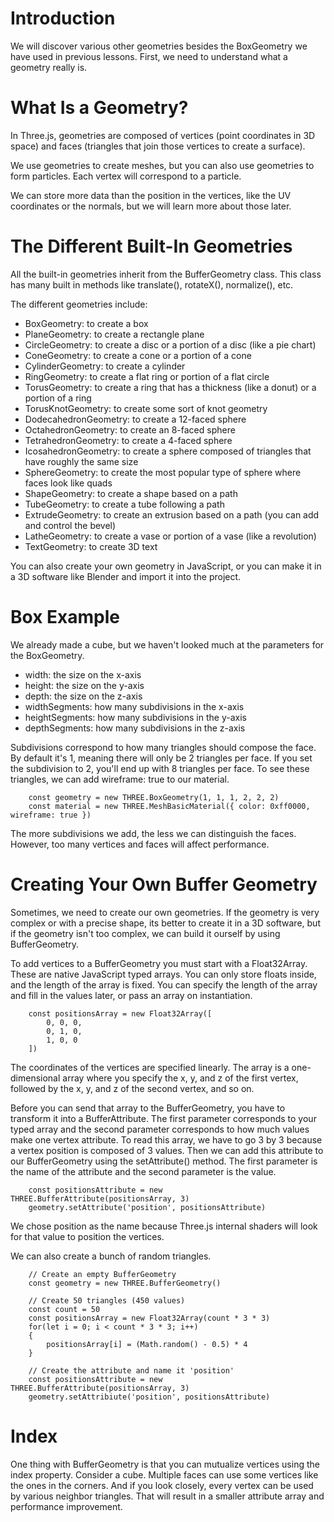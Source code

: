 
# Introduction

We will discover various other geometries besides the BoxGeometry we have used in previous lessons. First, we need to understand what a geometry really is.

# What Is a Geometry?

In Three.js, geometries are composed of vertices (point coordinates in 3D space) and faces (triangles that join those vertices to create a surface).

We use geometries to create meshes, but you can also use geometries to form particles. Each vertex will correspond to a particle.

We can store more data than the position in the vertices, like the UV coordinates or the normals, but we will learn more about those later.

# The Different Built-In Geometries

All the built-in geometries inherit from the BufferGeometry class. This class has many built in methods like translate(), rotateX(), normalize(), etc.

The different geometries include:
- BoxGeometry: to create a box
- PlaneGeometry: to create a rectangle plane
- CircleGeometry: to create a disc or a portion of a disc (like a pie chart)
- ConeGeometry: to create a cone or a portion of a cone
- CylinderGeometry: to create a cylinder
- RingGeometry: to create a flat ring or portion of a flat circle
- TorusGeometry: to create a ring that has a thickness (like a donut) or a portion of a ring
- TorusKnotGeometry: to create some sort of knot geometry
- DodecahedronGeometry: to create a 12-faced sphere
- OctahedronGeometry: to create an 8-faced sphere
- TetrahedronGeometry: to create a 4-faced sphere
- IcosahedronGeometry: to create a sphere composed of triangles that have roughly the same size
- SphereGeometry: to create the most popular type of sphere where faces look like quads
- ShapeGeometry: to create a shape based on a path
- TubeGeometry: to create a tube following a path
- ExtrudeGeometry: to create an extrusion based on a path (you can add and control the bevel)
- LatheGeometry: to create a vase or portion of a vase (like a revolution)
- TextGeometry: to create 3D text

You can also create your own geometry in JavaScript, or you can make it in a 3D software like Blender and import it into the project.

# Box Example

We already made a cube, but we haven't looked much at the parameters for the BoxGeometry.
- width: the size on the x-axis
- height: the size on the y-axis
- depth: the size on the z-axis
- widthSegments: how many subdivisions in the x-axis
- heightSegments: how many subdivisions in the y-axis
- depthSegments: how many subdivisions in the z-axis

Subdivisions correspond to how many triangles should compose the face. By default it's 1, meaning there will only be 2 triangles per face. If you set the subdivision to 2, you'll end up with 8 triangles per face. To see these triangles, we can add wireframe: true to our material.

        const geometry = new THREE.BoxGeometry(1, 1, 1, 2, 2, 2)
        const material = new THREE.MeshBasicMaterial({ color: 0xff0000, wireframe: true })

The more subdivisions we add, the less we can distinguish the faces. However, too many vertices and faces will affect performance.

# Creating Your Own Buffer Geometry

Sometimes, we need to create our own geometries. If the geometry is very complex or with a precise shape, its better to create it in a 3D software, but if the geometry isn't too complex, we can build it ourself by using BufferGeometry.

To add vertices to a BufferGeometry you must start with a Float32Array. These are native JavaScript typed arrays. You can only store floats inside, and the length of the array is fixed. You can specify the length of the array and fill in the values later, or pass an array on instantiation.

        const positionsArray = new Float32Array([
            0, 0, 0,
            0, 1, 0,
            1, 0, 0
        ])

The coordinates of the vertices are specified linearly. The array is a one-dimensional array where you specify the x, y, and z of the first vertex, followed by the x, y, and z of the second vertex, and so on.

Before you can send that array to the BufferGeometry, you have to transform it into a BufferAttribute. The first parameter corresponds to your typed array and the second parameter corresponds to how much values make one vertex attribute. To read this array, we have to go 3 by 3 because a vertex position is composed of 3 values. Then we can add this attribute to our BufferGeometry using the setAttribute() method. The first parameter is the name of the attribute and the second parameter is the value.

        const positionsAttribute = new THREE.BufferAttribute(positionsArray, 3)
        geometry.setAttribute('position', positionsAttribute)

We chose position as the name because Three.js internal shaders will look for that value to position the vertices.

We can also create a bunch of random triangles.

        // Create an empty BufferGeometry
        const geometry = new THREE.BufferGeometry()

        // Create 50 triangles (450 values)
        const count = 50
        const positionsArray = new Float32Array(count * 3 * 3)
        for(let i = 0; i < count * 3 * 3; i++)
        {
            positionsArray[i] = (Math.random() - 0.5) * 4
        }

        // Create the attribute and name it 'position'
        const positionsAttribute = new THREE.BufferAttribute(positionsArray, 3)
        geometry.setAttribiute('position', positionsAttribute)

# Index

One thing with BufferGeometry is that you can mutualize vertices using the index property. Consider a cube. Multiple faces can use some vertices like the ones in the corners. And if you look closely, every vertex can be used by various neighbor triangles. That will result in a smaller attribute array and performance improvement.